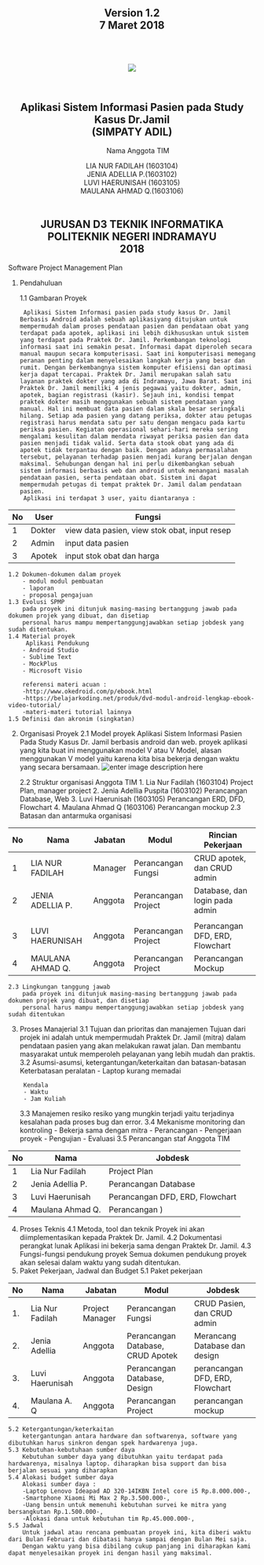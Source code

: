 
<!DOCTYPE html>
<html>
<head></head

<body><center>
	<h1 align="center"Software Project Management Plan</h1>
	<h2 align="center">Version 1.2<br>
	7 Maret 2018</h2><br><br>
	<p align="center"> <img src="https://lh3.googleusercontent.com/Mk2_cB7YlTjA6BhAtenwi-6nfONxdU_Mnew1OaieHO2UTlc0SDEL8wFkT94CIst1T-uykihG561B=s200"></p>
	<br>
	<h2 align="center">Aplikasi Sistem Informasi Pasien pada Study Kasus Dr.Jamil<br>
	(SIMPATY ADIL)</h2>
	<align="center" br>
	<ol align="center">Nama Anggota TIM</ol><align="center">
	<div align="center">
	LIA NUR FADILAH (1603104)<br>
	JENIA ADELLIA P.(1603102)<br>
	LUVI HAERUNISAH	(1603105)<br>
	MAULANA AHMAD Q.(1603106)<br>
	</div>
	<br>
	<h2 align="center">JURUSAN D3 TEKNIK INFORMATIKA<br>
		POLITEKNIK NEGERI INDRAMAYU<br>
		2018</h2>
</center>
</body>
</html>

Software Project Management Plan
1. Pendahuluan

	1.1 Gambaran Proyek

		Aplikasi Sistem Informasi pasien pada study kasus Dr. Jamil Berbasis Android adalah sebuah aplikasiyang ditujukan untuk mempermudah dalam proses pendataan pasien dan pendataan obat yang terdapat pada apotek, aplikasi ini lebih dikhususkan untuk sistem yang terdapat pada Praktek Dr. Jamil. Perkembangan teknologi informasi saat ini semakin pesat. Informasi dapat diperoleh secara manual maupun secara komputerisasi. Saat ini komputerisasi memegang peranan penting dalam menyelesaikan langkah kerja yang besar dan rumit. Dengan berkembangnya sistem komputer efisiensi dan optimasi kerja dapat tercapai. Praktek Dr. Jamil merupakan salah satu layanan praktek dokter yang ada di Indramayu, Jawa Barat. Saat ini Praktek Dr. Jamil memiliki 4 jenis pegawai yaitu dokter, admin, apotek, bagian registrasi (kasir). Sejauh ini, kondisi tempat praktek dokter masih menggunakan sebuah sistem pendataan yang manual. Hal ini membuat data pasien dalam skala besar seringkali hilang. Setiap ada pasien yang datang periksa, dokter atau petugas registrasi harus mendata satu per satu dengan mengacu pada kartu periksa pasien. Kegiatan operasional sehari-hari mereka sering mengalami kesulitan dalam mendata riwayat periksa pasien dan data pasien menjadi tidak valid. Serta data stook obat yang ada di apotek tidak terpantau dengan baik. Dengan adanya permasalahan tersebut, pelayanan terhadap pasien menjadi kurang berjalan dengan maksimal. Sehubungan dengan hal ini perlu dikembangkan sebuah sistem informasi berbasis web dan android untuk menangani masalah pendataan pasien, serta pendataan obat. Sistem ini dapat mempermudah petugas di tempat praktek Dr. Jamil dalam pendataan pasien. 
		Aplikasi ini terdapat 3 user, yaitu diantaranya :
		
|No|User  	 	 |						Fungsi		 			 |
|--|-------------|----------------------------------------------|
|  1| Dokter	 |view data pasien, view stok obat, input resep|
|2| Admin	|input data pasien|
|3|Apotek | input stok obat dan harga|

	
	1.2 Dokumen-dokumen dalam proyek
		- modul modul pembuatan 
		- laporan 
		- proposal pengajuan
	1.3 Evolusi SPMP
		pada proyek ini ditunjuk masing-masing bertanggung jawab pada dokumen projek yang dibuat, dan disetiap 
		personal harus mampu mempertanggungjawabkan setiap jobdesk yang sudah ditentukan.
	1.4 Material proyek
		 Aplikasi Pendukung
		- Android Studio
		- Sublime Text
		- MockPlus
		- Microsoft Visio
		
		referensi materi acuan :
		-http://www.okedroid.com/p/ebook.html
		-https://belajarkoding.net/produk/dvd-modul-android-lengkap-ebook-video-tutorial/
		-materi-materi tutorial lainnya
	1.5 Definisi dan akronim (singkatan)
	
2. Organisasi Proyek
	2.1 Model proyek
		Aplikasi Sistem Informasi Pasien Pada Study Kasus Dr. Jamil berbasis android dan web. proyek aplikasi yang kita buat ini menggunakan model V atau V Model, alasan  menggunakan V model yaitu karena kita bisa bekerja dengan waktu yang secara bersamaan.
		![enter image description here](http://3.bp.blogspot.com/-vGtlEKrEeyw/Ud1_SfkFZFI/AAAAAAAAAFU/DBY1ZEJ7ubE/s320/v-model.png)
		
		
	2.2 Struktur organisasi
		Anggota TIM
		1. Lia Nur Fadilah	(1603104) Project Plan, manager project
		2. Jenia Adellia Puspita (1603102) Perancangan Database, Web
		3. Luvi Haerunisah	(1603105) Perancangan ERD, DFD, Flowchart
		4. Maulana Ahmad Q	(1603106) Perancangan mockup 
	2.3 Batasan dan antarmuka organisasi
		
| No  |  Nama |  Jabatan |Modul | Rincian Pekerjaan|
|--|--|--|--|--|
| 1 | LIA NUR FADILAH  |Manager |Perancangan Fungsi | CRUD apotek, dan CRUD admin|
| 2 | JENIA ADELLIA P.|Anggota| Perancangan Project| Database, dan login pada admin
| |
| 3 | LUVI HAERUNISAH |Anggota| Perancangan Project| Perancangan DFD, ERD, Flowchart|
| 4 | MAULANA AHMAD Q. |Anggota|Perancangan Project |Perancangan Mockup |
		
	2.3 Lingkungan tanggung jawab
		pada proyek ini ditunjuk masing-masing bertanggung jawab pada dokumen projek yang dibuat, dan disetiap 
		personal harus mampu mempertanggungjawabkan setiap jobdesk yang sudah ditentukan
3. Proses Manajerial
	3.1 Tujuan dan prioritas dan manajemen
				Tujuan dari projek ini adalah untuk mempermudah Praktek Dr. Jamil (mitra) dalam pendataan pasien yang akan melakukan rawat jalan. Dan membantu masyarakat untuk memperoleh pelayanan yang lebih mudah dan praktis.
	3.2 Asumsi-asumsi, ketergantungan/keterkaitan dan batasan-batasan
		Keterbatasan peralatan
		- Laptop kurang memadai

		Kendala
		- Waktu
		- Jam Kuliah

	3.3 Manajemen resiko
		resiko yang mungkin terjadi yaitu terjadinya kesalahan pada proses bug dan error.
	3.4 Mekanisme monitoring dan kontroling
		- Bekerja sama dengan mitra
		- Perancangan 
		- Pengerjaan proyek
		- Pengujian
		- Evaluasi
	3.5 Perancangan staf
		Anggota TIM
		 
		 
|No| Nama | Jobdesk|
|--|--|--|
| 1 | Lia Nur Fadilah |Project Plan |
|2|Jenia Adellia P. |Perancangan Database|
|3|Luvi Haerunisah |Perancangan DFD, ERD, Flowchart|
|4|Maulana Ahmad Q. |Perancangan )

4. Proses Teknis
	4.1 Metoda, tool dan teknik
		Proyek ini akan diimplementasikan kepada Praktek Dr. Jamil.
	4.2 Dokumentasi perangkat lunak
		Aplikasi ini bekerja sama dengan Praktek Dr. Jamil.
	4.3 Fungsi-fungsi pendukung proyek
		Semua dokumen pendukung proyek akan selesai dalam waktu yang sudah ditentukan.
5. Paket Pekerjaan, Jadwal dan Budget
	5.1 Paket pekerjaan
		
	
			
|No|Nama  |Jabatan |Modul |Jobdesk |
|--|--|--|--|--|
| 1.|Lia Nur Fadilah |Project Manager | Perancangan Fungsi		     	|CRUD Pasien, dan CRUD admin 	 |
| 2. | Jenia Adellia |Anggota			| Perancangan Database, CRUD Apotek	|Merancang Database dan design   |
| 3. | Luvi Haerunisah |Anggota			| Perancangan Database, Design		|perancangan DFD, ERD, Flowchart  |
| 4. | Maulana A. Q	   |Anggota			| Perancangan Project				|perancangan mockup        |
		
		
	5.2 Ketergantungan/keterkaitan
		ketergantungan antara hardware dan softwarenya, software yang dibutuhkan harus sinkron dengan spek hardwarenya juga. 
	5.3 Kebutuhan-kebutuhaan sumber daya
		Kebutuhan sumber daya yang dibutuhkan yaitu terdapat pada hardwarenya, misalnya laptop. diharapkan bisa support dan bisa berjalan sesuai yang diharapkan
	5.4 Alokasi budget sumber daya
		Alokasi sumber daya :
		-Laptop Lenovo Ideapad AD 320-14IKBN Intel core i5 Rp.8.000.000-,
		-Smartphone Xiaomi Mi Max 2 Rp.3.500.000-,
		-Uang bensin untuk memenuhi kebutuhan survei ke mitra yang bersangkutan Rp.1.500.000-,
		-Alokasi dana untuk kebutuhan tim Rp.45.000.000-,
	5.5 Jadwal
		Untuk jadwal atau rencana pembuatan proyek ini, kita diberi waktu dari Bulan Februari dan dibatasi hanya sampai dengan Bulan Mei saja.
		Dengan waktu yang bisa dibilang cukup panjang ini diharapkan kami dapat menyelesaikan proyek ini dengan hasil yang maksimal.


